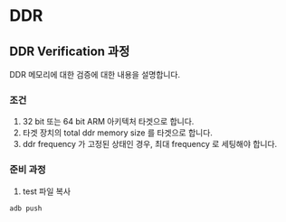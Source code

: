 # DDR 

## DDR Verification 과정 

DDR 메모리에 대한 검증에 대한 내용을 설명합니다.

### 조건 

1. 32 bit 또는 64 bit ARM 아키텍처 타겟으로 합니다.
2. 타겟 장치의 total ddr memory size 를 타겟으로 합니다.
3. ddr frequency 가 고정된 상태인 경우, 최대 frequency 로 세팅해야 합니다.

### 준비 과정 

1. test 파일 복사 

[memtester test]: ./attachment/DDR/ddr_test_tools/ddr_particle_verification_test_resource/static_memtester/ "Go memtester"
[stress test]: ./attachment/DDR/ddr_test_tools/ddr_particle_verification_test_resource/static_stressapptest/ "Go sttress"

```bash
adb push 

```
